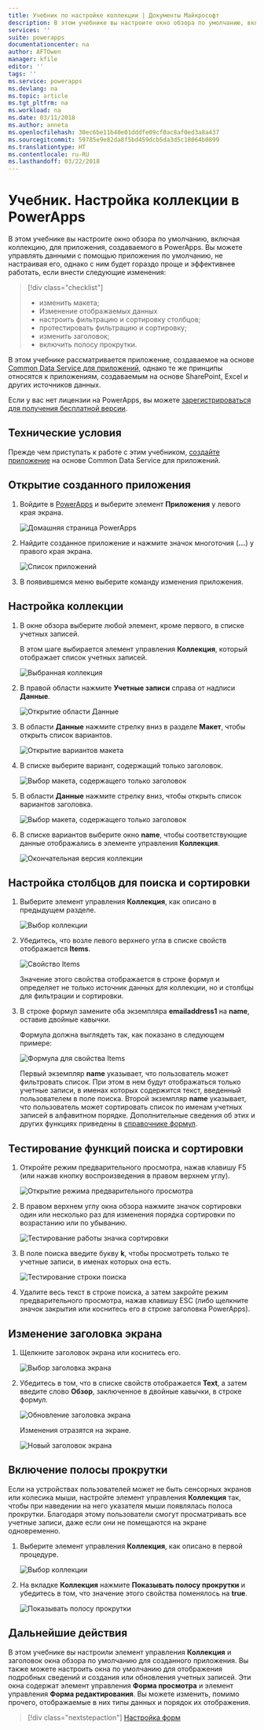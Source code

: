 ```yaml
---
title: Учебник по настройке коллекции | Документы Майкрософт
description: В этом учебнике вы настроите окно обзора по умолчанию, включая коллекцию, для приложения, создаваемого в PowerApps.
services: ''
suite: powerapps
documentationcenter: na
author: AFTOwen
manager: kfile
editor: ''
tags: ''
ms.service: powerapps
ms.devlang: na
ms.topic: article
ms.tgt_pltfrm: na
ms.workload: na
ms.date: 03/11/2018
ms.author: anneta
ms.openlocfilehash: 30ec6be11b40e01dddfe09cf0ac8af0ed3a8a437
ms.sourcegitcommit: 59785e9e82da8f5bd459dcb5da3d5c18064b0899
ms.translationtype: HT
ms.contentlocale: ru-RU
ms.lasthandoff: 03/22/2018
---
```

# <a name="tutorial-customize-a-gallery-in-powerapps"></a>Учебник. Настройка коллекции в PowerApps
В этом учебнике вы настроите окно обзора по умолчанию, включая коллекцию, для приложения, создаваемого в PowerApps. Вы можете управлять данными с помощью приложения по умолчанию, не настраивая его, однако с ним будет гораздо проще и эффективнее работать, если внести следующие изменения:

> [!div class="checklist"]
> * изменить макета;
> * Изменение отображаемых данных
> * настроить фильтрацию и сортировку столбцов;
> * протестировать фильтрацию и сортировку;
> * изменить заголовок;
> * включить полосу прокрутки.

В этом учебнике рассматривается приложение, создаваемое на основе [Common Data Service для приложений](../common-data-service/data-platform-intro.md), однако те же принципы относятся к приложениям, создаваемым на основе SharePoint, Excel и других источников данных. 

Если у вас нет лицензии на PowerApps, вы можете [зарегистрироваться для получения бесплатной версии](../signup-for-powerapps.md).

## <a name="prerequisites"></a>Технические условия
Прежде чем приступать к работе с этим учебником, [создайте приложение](data-platform-create-app.md) на основе Common Data Service для приложений.

## <a name="open-the-generated-app"></a>Открытие созданного приложения
1. Войдите в [PowerApps](https://web.powerapps.com) и выберите элемент **Приложения** у левого края экрана.

    ![Домашняя страница PowerApps](./media/customize-layout-sharepoint/sign-in.png)

1. Найдите созданное приложение и нажмите значок многоточия (**...**) у правого края экрана.

    ![Список приложений](./media/customize-layout-sharepoint/open-for-edit.png)

1. В появившемся меню выберите команду изменения приложения. 

## <a name="customize-the-gallery"></a>Настройка коллекции
1. В окне обзора выберите любой элемент, кроме первого, в списке учетных записей.

    В этом шаге выбирается элемент управления **Коллекция**, который отображает список учетных записей.

    ![Выбранная коллекция](./media/customize-layout-sharepoint/select-gallery.png)

1. В правой области нажмите **Учетные записи** справа от надписи **Данные**.

    ![Открытие области **Данные**](./media/customize-layout-sharepoint/open-data-pane.png)

1. В области **Данные** нажмите стрелку вниз в разделе **Макет**, чтобы открыть список вариантов.

    ![Открытие вариантов макета](./media/customize-layout-sharepoint/show-layouts.png)

1. В списке выберите вариант, содержащий только заголовок.

    ![Выбор макета, содержащего только заголовок](./media/customize-layout-sharepoint/choose-layout.png)

1. В области **Данные** нажмите стрелку вниз, чтобы открыть список вариантов заголовка.

    ![Выбор макета, содержащего только заголовок](./media/customize-layout-sharepoint/show-title-options.png)

1. В списке вариантов выберите окно **name**, чтобы соответствующие данные отображались в элементе управления **Коллекция**.

    ![Окончательная версия коллекции](./media/customize-layout-sharepoint/final-gallery.png)


## <a name="set-the-sort-and-search-columns"></a>Настройка столбцов для поиска и сортировки
1. Выберите элемент управления **Коллекция**, как описано в предыдущем разделе.

    ![Выбор коллекции](./media/customize-layout-sharepoint/select-gallery-title.png)

2. Убедитесь, что возле левого верхнего угла в списке свойств отображается **Items**.

    ![Свойство Items](./media/customize-layout-sharepoint/items-property.png)

    Значение этого свойства отображается в строке формул и определяет не только источник данных для коллекции, но и столбцы для фильтрации и сортировки.

1. В строке формул замените оба экземпляра **emailaddress1** на **name**, оставив двойные кавычки.

    Формула должна выглядеть так, как показано в следующем примере:

    ![Формула для свойства Items](./media/customize-layout-sharepoint/items-value.png)

    Первый экземпляр **name** указывает, что пользователь может фильтровать список. При этом в нем будут отображаться только учетные записи, в именах которых содержится текст, введенный пользователем в поле поиска. Второй экземпляр **name** указывает, что пользователь может сортировать список по именам учетных записей в алфавитном порядке. Дополнительные сведения об этих и других функциях приведены в [справочнике формул](formula-reference.md).

## <a name="test-sorting-and-searching"></a>Тестирование функций поиска и сортировки
1. Откройте режим предварительного просмотра, нажав клавишу F5 (или нажав кнопку воспроизведения в правом верхнем углу).

    ![Открытие режима предварительного просмотра](./media/customize-layout-sharepoint/open-preview.png)

1. В правом верхнем углу окна обзора нажмите значок сортировки один или несколько раз для изменения порядка сортировки по возрастанию или по убыванию.

    ![Тестирование работы значка сортировки](./media/customize-layout-sharepoint/sort-button.png)

1. В поле поиска введите букву **k**, чтобы просмотреть только те учетные записи, в именах которых она есть.

    ![Тестирование строки поиска](./media/customize-layout-sharepoint/test-filter.png)

1. Удалите весь текст в строке поиска, а затем закройте режим предварительного просмотра, нажав клавишу ESC (либо щелкните значок закрытия или коснитесь его *в* строке заголовка PowerApps).

## <a name="change-the-title-of-the-screen"></a>Изменение заголовка экрана
1. Щелкните заголовок экрана или коснитесь его.

    ![Выбор заголовка экрана](./media/customize-layout-sharepoint/select-title.png)

1. Убедитесь в том, что в списке свойств отображается **Text**, а затем введите слово **Обзор**, заключенное в двойные кавычки, в строке формул.

    ![Обновление заголовка экрана](./media/customize-layout-sharepoint/change-screen-title.png)

    Изменения отразятся на экране.

    ![Новый заголовок экрана](./media/customize-layout-sharepoint/new-screen-title.png)

## <a name="show-a-scroll-bar"></a>Включение полосы прокрутки
Если на устройствах пользователей может не быть сенсорных экранов или колесика мыши, настройте элемент управления **Коллекция** так, чтобы при наведении на него указателя мыши появлялась полоса прокрутки. Благодаря этому пользователи смогут просматривать все учетные записи, даже если они не помещаются на экране одновременно.

1. Выберите элемент управления **Коллекция**, как описано в первой процедуре.

    ![Выбор коллекции](./media/customize-layout-sharepoint/select-gallery-sorted.png)

1. На вкладке **Коллекция** нажмите **Показывать полосу прокрутки** и убедитесь в том, что значение этого свойства поменялось на **true**. 

    ![Показывать полосу прокрутки](./media/customize-layout-sharepoint/show-scrollbar.png)

## <a name="next-steps"></a>Дальнейшие действия
В этом учебнике вы настроили элемент управления **Коллекция** и заголовок окна обзора по умолчанию для созданного приложения. Вы также можете настроить окна по умолчанию для отображения подробных сведений и создания или обновления учетных записей. Эти окна содержат элемент управления **Форма просмотра** и элемент управления **Форма редактирования**. Вы можете изменить, помимо прочего, отображаемые в них типы данных и порядок их отображения.

> [!div class="nextstepaction"]
> [Настройка форм](customize-forms-sharepoint.md)